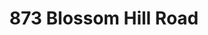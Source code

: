 ---
title: 873 Blossom Hill Road
address: 873 Blossom Hill Rd, San Jose, CA 95123
developer: Blossom Hill LLC
municipality: San Jose
units: 205
phase: Under Review
permits:
    H24-004:
        status: Under Review
        initial_date: 2024-01-31
        final_date: None
        apn: [46435033, 46435027]
        address: 873 Blossom Hill Rd, San Jose, CA 95123
        description: Development Permit Application to allow the demolition of two commercial buildings totaling approximately 27,020 square feet and the removal of 98 trees for the construction of 162 dwelling units with 43 accessory dwelling units reserved for low-income households earning up to 80% of Area Median Income in 25 buildings on an approximately 6.74-gross-acre site.
        names: Kurt Anderson w/ Anderson Architects; Michael LaBarbera w/ Blossom Hill LLC;
geometry: [37.25094930369472, -121.85772168325302]
published: True
---